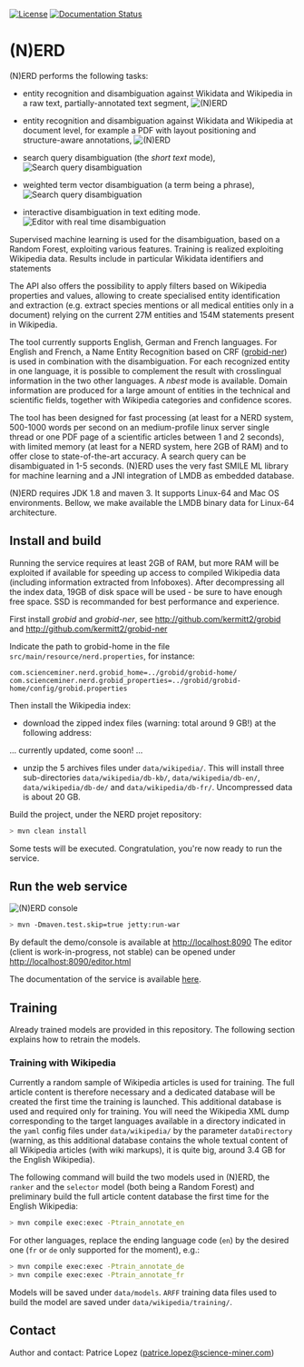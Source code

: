 [![License](http://img.shields.io/:license-apache-blue.svg)](http://www.apache.org/licenses/LICENSE-2.0.html)
[![Documentation Status](https://readthedocs.org/projects/nerd/badge/?version=latest)](https://readthedocs.org/projects/nerd/?badge=latest)
<!-- [![Build Status](https://travis-ci.org/kermitt2/nerd.svg?branch=master)](https://travis-ci.org/kermitt2/nerd) -->
<!-- [![Coverage Status](https://coveralls.io/repos/kermitt2/nerd/badge.svg)](https://coveralls.io/r/kermitt2/nerd) -->
<!-- [![Docker Status](https://images.microbadger.com/badges/version/lfoppiano/grobid.svg)](https://hub.docker.com/r/lfoppiano/ grobid/ "Latest Docker HUB image") -->

# (N)ERD

(N)ERD performs the following tasks:

* entity recognition and disambiguation against Wikidata and Wikipedia in a raw text, partially-annotated text segment,
![(N)ERD](doc/images/screen2.png)

* entity recognition and disambiguation against Wikidata and Wikipedia at document level, for example a PDF with layout positioning and structure-aware annotations,
![(N)ERD](doc/images/screen7.png)

* search query disambiguation (the _short text_ mode),
![Search query disambiguation](doc/images/screen3.png)

* weighted term vector disambiguation (a term being a phrase),
![Search query disambiguation](doc/images/screen4.png)

* interactive disambiguation in text editing mode.  
![Editor with real time disambiguation](doc/images/screen6.png)

Supervised machine learning is used for the disambiguation, based on a Random Forest, exploiting various features. Training is realized exploiting Wikipedia data. Results include in particular Wikidata identifiers and statements 

The API also offers the possibility to apply filters based on Wikipedia properties and values, allowing to create specialised entity identification and extraction (e.g. extract species mentions or all medical entities only in a document) relying on the current 27M entities and 154M statements present in Wikipedia. 

The tool currently supports English, German and French languages. For English and French, a Name Entity Recognition based on CRF ([grobid-ner](https://github.com/kermitt2/grobid-ner)) is used in combination with the disambiguation. For each recognized entity in one language, it is possible to complement the result with crosslingual information in the two other languages. A _nbest_ mode is available. Domain information are produced for a large amount of entities in the technical and scientific fields, together with Wikipedia categories and confidence scores. 

The tool has been designed for fast processing (at least for a NERD system, 500-1000 words per second on an medium-profile linux server single thread or one PDF page of a scientific articles between 1 and 2 seconds), with limited memory (at least for a NERD system, here 2GB of RAM) and to offer close to state-of-the-art accuracy. A search query can be disambiguated in 1-5 seconds. (N)ERD uses the very fast SMILE ML library for machine learning and a JNI integration of LMDB as embedded database. 

(N)ERD requires JDK 1.8 and maven 3. It supports Linux-64 and Mac OS environments. Bellow, we make available the LMDB binary data for Linux-64 architecture. 

## Install and build 

Running the service requires at least 2GB of RAM, but more RAM will be exploited if available for speeding up access to compiled Wikipedia data (including information extracted from Infoboxes). After decompressing all the index data, 19GB of disk space will be used - be sure to have enough free space. SSD is recommanded for best performance and experience. 

First install _grobid_ and _grobid-ner_, see http://github.com/kermitt2/grobid and http://github.com/kermitt2/grobid-ner

Indicate the path to grobid-home in the file ```src/main/resource/nerd.properties```, for instance: 

```
com.scienceminer.nerd.grobid_home=../grobid/grobid-home/
com.scienceminer.nerd.grobid_properties=../grobid/grobid-home/config/grobid.properties
``` 

Then install the Wikipedia index:

* download the zipped index files (warning: total around 9 GB!) at the following address: 


... currently updated, come soon! ...

<!-- https://grobid.s3.amazonaws.com/nerd/db-kb.zip (1 GB)

https://grobid.s3.amazonaws.com/nerd/db-en1.zip (2.7 GB)

https://grobid.s3.amazonaws.com/nerd/db-en2.zip (2.6 GB)

https://grobid.s3.amazonaws.com/nerd/db-fr.zip (1.6 GB)

https://grobid.s3.amazonaws.com/nerd/db-de.zip (1.8 GB) -->

* unzip the 5 archives files under ```data/wikipedia/```. This will install three sub-directories ```data/wikipedia/db-kb/```, ```data/wikipedia/db-en/```, ```data/wikipedia/db-de/``` and ```data/wikipedia/db-fr/```. Uncompressed data is about 20 GB. 

Build the project, under the NERD projet repository:

```bash
> mvn clean install    
```

Some tests will be executed. Congratulation, you're now ready to run the service. 

## Run the web service 

![(N)ERD console](doc/images/Screen1.png)

```bash
> mvn -Dmaven.test.skip=true jetty:run-war
```

By default the demo/console is available at [http://localhost:8090](http://localhost:8090)
The editor (client is work-in-progress, not stable) can be opened under [http://localhost:8090/editor.html](http://localhost:8090/editor.html)

The documentation of the service is available [here](http://nerd.readthedocs.io).

## Training

Already trained models are provided in this repository. The following section explains how to retrain the models. 

### Training with Wikipedia

Currently a random sample of Wikipedia articles is used for training. The full article content is therefore necessary and a dedicated database will be created the first time the training is launched. This additional database is used and required only for training. You will need the Wikipedia XML dump corresponding to the target languages available in a directory indicated in the `yaml` config files under `data/wikipedia/` by the parameter `dataDirectory` (warning, as this additional database contains the whole textual content of all Wikipedia articles (with wiki markups), it is quite big, around 3.4 GB for the English Wikipedia). 

The following command will build the two models used in (N)ERD, the `ranker` and the `selector` model (both being a Random Forest) and preliminary build the full article content database the first time for the English Wikipedia:

```bash
> mvn compile exec:exec -Ptrain_annotate_en
```

For other languages, replace the ending language code (`en`) by the desired one (`fr` or `de` only supported for the moment), e.g.:


```bash
> mvn compile exec:exec -Ptrain_annotate_de
> mvn compile exec:exec -Ptrain_annotate_fr
```

Models will be saved under `data/models`. `ARFF` training data files used to build the model are saved under `data/wikipedia/training/`.

## Contact

Author and contact: Patrice Lopez (<patrice.lopez@science-miner.com>)
